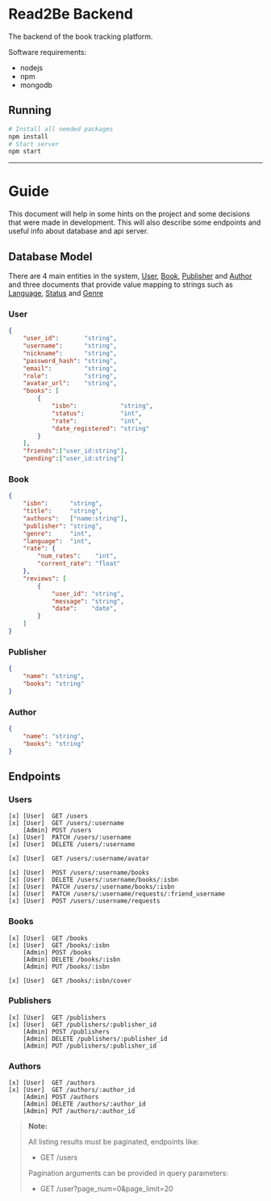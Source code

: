 # Read2Be Backend

The backend of the book tracking platform.

Software requirements:
- nodejs
- npm
- mongodb

## Running

```sh
# Install all needed packages
npm install
# Start server
npm start
```

___

# Guide

This document will help in some hints on the project and some decisions that were made in development. This will also describe some endpoints and useful info about database and api server.

## Database Model

There are 4 main entities in the system, <ins>User</ins>, <ins>Book</ins>, <ins>Publisher</ins> and <ins>Author</ins> and three documents that provide value mapping to strings such as <ins>Language</ins>, <ins>Status</ins> and <ins>Genre</ins>

### User
```json
{
    "user_id":       "string",
    "username":      "string",
    "nickname":      "string",
    "password_hash": "string",
    "email":         "string",
    "role":          "string",
    "avatar_url":    "string",
    "books": [
        {
            "isbn":            "string",
            "status":          "int",
            "rate":            "int",
            "date_registered": "string"
        }
    ],
    "friends":["user_id:string"],
    "pending":["user_id:string"]
```

### Book
```json
{
    "isbn":      "string",
    "title":     "string",
    "authors":   ["name:string"],
    "publisher": "string",
    "genre":     "int",
    "language":  "int",
    "rate": {
        "num_rates":    "int",
        "current_rate": "float"
    },
    "reviews": [
        {
            "user_id": "string",
            "message": "string",
            "date":    "date",
        }
    ]
}
```

### Publisher
```json
{
    "name": "string",
    "books": "string"
}
```

### Author
```json
{
    "name": "string",
    "books": "string"
}
```

## Endpoints

<!-- Documentation for endpoints will be provided as a Swagger UI -->

### Users
```
[x] [User]  GET /users
[x] [User]  GET /users/:username
    [Admin] POST /users
[x] [User]  PATCH /users/:username
[x] [User]  DELETE /users/:username

[x] [User]  GET /users/:username/avatar

[x] [User]  POST /users/:username/books
[x] [User]  DELETE /users/:username/books/:isbn
[x] [User]  PATCH /users/:username/books/:isbn
[x] [User]  PATCH /users/:username/requests/:friend_username
[x] [User]  POST /users/:username/requests
```

### Books
```
[x] [User]  GET /books
[x] [User]  GET /books/:isbn
    [Admin] POST /books
    [Admin] DELETE /books/:isbn
    [Admin] PUT /books/:isbn

[x] [User]  GET /books/:isbn/cover
```

### Publishers
```
[x] [User]  GET /publishers
[x] [User]  GET /publishers/:publisher_id
    [Admin] POST /publishers
    [Admin] DELETE /publishers/:publisher_id
    [Admin] PUT /publishers/:publisher_id
```

### Authors
```
[x] [User]  GET /authors
[x] [User]  GET /authors/:author_id
    [Admin] POST /authors
    [Admin] DELETE /authors/:author_id
    [Admin] PUT /authors/:author_id
```


> **Note:**
> 
> All listing results must be paginated, endpoints like:
> - GET /users
>
> Pagination arguments can be provided in query parameters:
> - GET /user?page_num=0&page_limit=20

